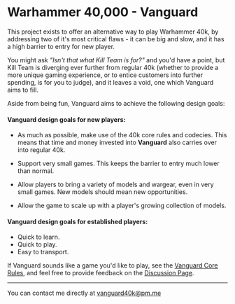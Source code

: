 # Warhammer 40,000 - Vanguard

This project exists to offer an alternative way to play Warhammer 40k, by addressing two of it's most critical flaws - it can be big and slow, and it has a high barrier to entry for new player.

You might ask *"Isn't that what Kill Team is for?"* and you'd have a point, but Kill Team is diverging ever further from regular 40k (whether to provide a more unique gaming experience, or to entice customers into further spending, is for you to judge), and it leaves a void, one which Vanguard aims to fill.

Aside from being fun, Vanguard aims to achieve the following design goals:

#### Vanguard design goals for new players:

- As much as possible, make use of the 40k core rules and codecies. This means that time and money invested into **Vanguard** also carries over into regular 40k.

- Support very small games. This keeps the barrier to entry much lower than normal.

- Allow players to bring a variety of models and wargear, even in very small games. New models should mean new opportunities.

- Allow the game to scale up with a player's growing collection of models.

#### Vanguard design goals for established players:

- Quick to learn.
- Quick to play.
- Easy to transport.

If Vanguard sounds like a game you'd like to play, see the [Vanguard Core Rules](https://github.com/JoshuaCarter/Vanguard-40k/blob/main/VanguardCoreRules.md), and feel free to provide feedback on the [Discussion Page](https://github.com/JoshuaCarter/Vanguard-40k/discussions).

---

You can contact me directly at vanguard40k@pm.me
